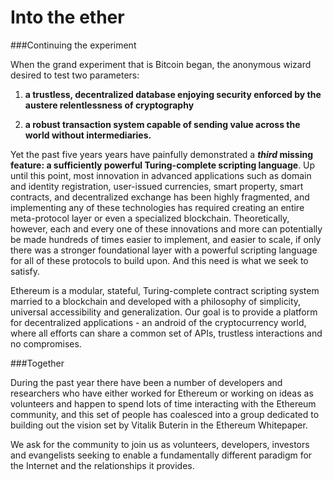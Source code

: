 Into the ether
=======

###Continuing the experiment

When the grand experiment that is Bitcoin began, the anonymous wizard desired to test two parameters:

1. **a trustless, decentralized database enjoying security enforced by the austere relentlessness of cryptography**

2. **a robust transaction system capable of sending value across the world without intermediaries.**
 
Yet the past five years years have painfully demonstrated a **_third_ missing feature: a sufficiently powerful Turing-complete scripting language**. Up until this point, most innovation in advanced applications such as domain and identity registration, user-issued currencies, smart property, smart contracts, and decentralized exchange has been highly fragmented, and implementing any of these technologies has required creating an entire meta-protocol layer or even a specialized blockchain. Theoretically, however, each and every one of these innovations and more can potentially be made hundreds of times easier to implement, and easier to scale, if only there was a stronger foundational layer with a powerful scripting language for all of these protocols to build upon. And this need is what we seek to satisfy.

Ethereum is a modular, stateful, Turing-complete contract scripting system married to a blockchain and developed with a philosophy of simplicity, universal accessibility and generalization. Our goal is to provide a platform for decentralized applications - an android of the cryptocurrency world, where all efforts can share a common set of APIs, trustless interactions and no compromises. 

###Together

During the past year there have been a number of developers and researchers who have either worked for Ethereum or working on ideas as volunteers and happen to spend lots of time interacting with the Ethereum community, and this set of people has coalesced into a group dedicated to building out the vision set by Vitalik Buterin in the Ethereum Whitepaper.

We ask for the community to join us as volunteers, developers, investors and evangelists seeking to enable a fundamentally different paradigm for the Internet and the relationships it provides. 

